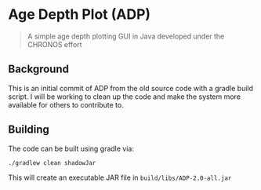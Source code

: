 
# Age Depth Plot (ADP)

> A simple age depth plotting GUI in Java developed under the CHRONOS effort

## Background
This is an initial commit of ADP from the old source code with a gradle build script.  I will be working to clean up the code and make the system more available for others to contribute to. 


## Building
The code can be built using gradle via:

	./gradlew clean shadowJar
	
This will create an executable JAR file in ``build/libs/ADP-2.0-all.jar``

